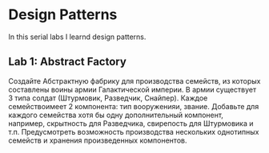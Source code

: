 # Design Patterns

In this serial labs I learnd design patterns.

## Lab 1: Abstract Factory

Создайте Абстрактную фабрику для производства семейств, из которых составлены воины армии Галактической империи. В армии существует 3 типа солдат (Штурмовик, Разведчик, Снайпер). Каждое семействоимеет 2 компонента: тип вооруженияи, звание. Добавьте для каждого семейства хотя бы одну дополнительный компонент, например, скрытность для Разведчика, свирепость для Штурмовика и т.п. Предусмотреть возможность производства нескольких однотипных семейств и хранения произведенных компонентов.
